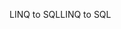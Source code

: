 <span data-ttu-id="79cac-101">LINQ to SQL</span><span class="sxs-lookup"><span data-stu-id="79cac-101">LINQ to SQL</span></span>